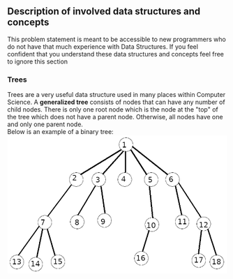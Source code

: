 
## Description of involved data structures and concepts
This problem statement is meant to be accessible to new programmers who do not have that much experience with Data Structures.  If you feel confident that you understand these data structures and concepts feel free to ignore this section

### Trees
Trees are a very useful data structure used in many places within Computer Science.  A **generalized tree** consists of nodes that can have any number of child nodes. There is only one root node which is the node at the "top" of the tree which does not have a parent node.  Otherwise, all nodes have one and only one parent node.  
Below is an example of a binary tree:  
![generalized tree example](img/gen_tree.png)

